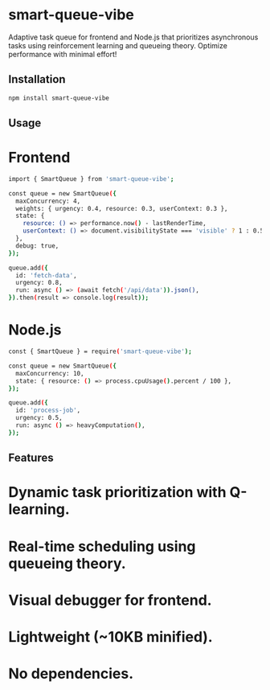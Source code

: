 # smart-queue-vibe

Adaptive task queue for frontend and Node.js that prioritizes asynchronous tasks using reinforcement learning and queueing theory. Optimize performance with minimal effort!

## Installation
```bash
npm install smart-queue-vibe
```

## Usage
# Frontend
``` bash
import { SmartQueue } from 'smart-queue-vibe';

const queue = new SmartQueue({
  maxConcurrency: 4,
  weights: { urgency: 0.4, resource: 0.3, userContext: 0.3 },
  state: {
    resource: () => performance.now() - lastRenderTime,
    userContext: () => document.visibilityState === 'visible' ? 1 : 0.5,
  },
  debug: true,
});

queue.add({
  id: 'fetch-data',
  urgency: 0.8,
  run: async () => (await fetch('/api/data')).json(),
}).then(result => console.log(result));
```
# Node.js
``` bash
const { SmartQueue } = require('smart-queue-vibe');

const queue = new SmartQueue({
  maxConcurrency: 10,
  state: { resource: () => process.cpuUsage().percent / 100 },
});

queue.add({
  id: 'process-job',
  urgency: 0.5,
  run: async () => heavyComputation(),
});
```

## Features
# Dynamic task prioritization with Q-learning.
# Real-time scheduling using queueing theory.
# Visual debugger for frontend.
# Lightweight (~10KB minified).
# No dependencies.

